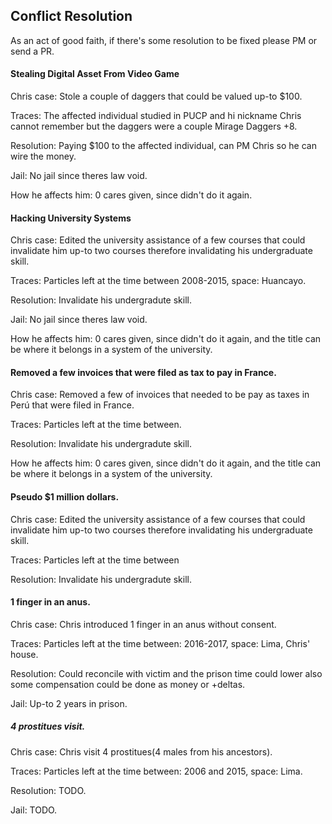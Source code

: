 ## Conflict Resolution

As an act of good faith, if there's some resolution to be fixed please PM or send a PR.

#### Stealing Digital Asset From Video Game
Chris case:
Stole a couple of daggers that could be valued up-to $100.

Traces:
The affected individual studied in PUCP and hi nickname Chris cannot remember
but the daggers were a couple Mirage Daggers +8.

Resolution:
Paying $100 to the affected individual, can PM Chris so he can wire the money.

Jail:
No jail since theres law void.

How he affects him:
0 cares given, since didn't do it again.

#### Hacking University Systems
Chris case:
Edited the university assistance of a few courses that could invalidate him up-to two courses
therefore invalidating his undergraduate skill.

Traces:
Particles left at the time between 2008-2015, space: Huancayo.

Resolution:
Invalidate his undergradute skill.

Jail:
No jail since theres law void.

How he affects him:
0 cares given, since didn't do it again, and the title can be where it belongs in a system of the university.

#### Removed a few invoices that were filed as tax to pay in France.
Chris case:
Removed a few of invoices that needed to be pay as taxes in Perú that were filed in France.

Traces:
Particles left at the time between.  

Resolution:
Invalidate his undergradute skill.

How he affects him:
0 cares given, since didn't do it again, and the title can be where it belongs in a system of the university.

#### Pseudo $1 million dollars.
Chris case:
Edited the university assistance of a few courses that could invalidate him up-to two courses
therefore invalidating his undergraduate skill.

Traces:
Particles left at the time between  

Resolution:
Invalidate his undergradute skill.

#### 1 finger in an anus.
Chris case:
Chris introduced 1 finger in an anus without consent.

Traces:
Particles left at the time between: 2016-2017, space: Lima, Chris' house.

Resolution:
Could reconcile with victim and the prison time could lower also some compensation could be done as money or +deltas.

Jail:
Up-to 2 years in prison.

##### 4 prostitues visit.
Chris case:
Chris visit 4 prostitues(4 males from his ancestors).

Traces:
Particles left at the time between: 2006 and 2015, space: Lima.

Resolution:
TODO.

Jail:
TODO.
